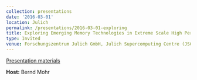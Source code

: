 ```yaml
---
collection: presentations
date: '2016-03-01'
location: Julich
permalink: /presentations/2016-03-01-exploring
title: Exploring Emerging Memory Technologies in Extreme Scale High Performance Computing
type: Invited
venue: Forschungszentrum Julich GmbH, Julich Supercomputing Centre (JSC), Julich
---
```


[Presentation materials](http://www.fz-juelich.de/ias/jsc/EN/Home)


**Host:** Bernd Mohr